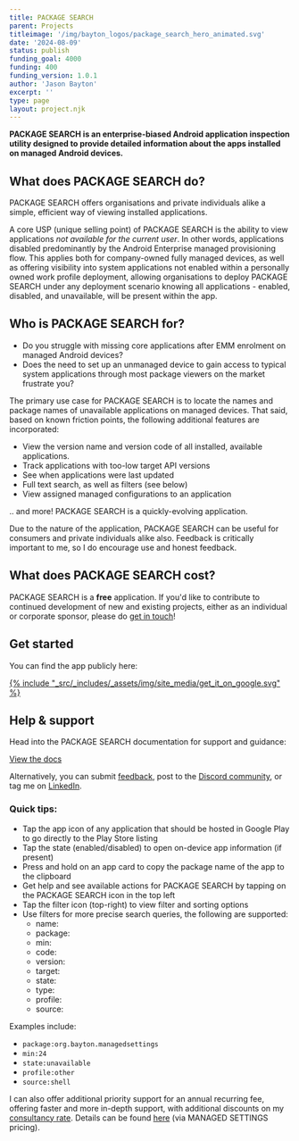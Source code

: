 ```yaml
---
title: PACKAGE SEARCH
parent: Projects
titleimage: '/img/bayton_logos/package_search_hero_animated.svg'
date: '2024-08-09'
status: publish
funding_goal: 4000
funding: 400
funding_version: 1.0.1
author: 'Jason Bayton'
excerpt: ''
type: page
layout: project.njk
---
```

**PACKAGE SEARCH is an enterprise-biased Android application inspection utility designed to provide detailed information about the apps installed on managed Android devices.**

## What does PACKAGE SEARCH do?

PACKAGE SEARCH offers organisations and private individuals alike a simple, efficient way of viewing <span id="dynamic_word">installed applications</span>.

A core USP (unique selling point) of PACKAGE SEARCH is the ability to view applications _not available for the current user_. In other words, applications disabled predominantly by the Android Enterprise managed provisioning flow. This applies both for company-owned fully managed devices, as well as offering visibility into system applications not enabled within a personally owned work profile deployment, allowing organisations to deploy PACKAGE SEARCH under any deployment scenario knowing all applications - enabled, disabled, and unavailable, will be present within the app.

## Who is PACKAGE SEARCH for?

- Do you struggle with missing core applications after EMM enrolment on managed Android devices?
- Does the need to set up an unmanaged device to gain access to typical system applications through most package viewers on the market frustrate you?

The primary use case for PACKAGE SEARCH is to locate the names and package names of unavailable applications on managed devices. That said, based on known friction points, the following additional features are incorporated:

- View the version name and version code of all installed, available applications.
- Track applications with too-low target API versions
- See when applications were last updated
- Full text search, as well as filters (see below)
- View assigned managed configurations to an application

.. and more! PACKAGE SEARCH is a quickly-evolving application.

Due to the nature of the application, PACKAGE SEARCH can be useful for consumers and private individuals alike also. Feedback is critically important to me, so I do encourage use and honest feedback.

## What does PACKAGE SEARCH cost?

PACKAGE SEARCH is a **free** application. If you'd like to contribute to continued development of new and existing projects, either as an individual or corporate sponsor, please do [get in touch](/contact)!

## Get started

You can find the app publicly here:

<a href="https://play.google.com/store/apps/details?id=org.bayton.packagesearch">{% include "_src/_includes/_assets/img/site_media/get_it_on_google.svg" %}</a>

## Help & support

Head into the PACKAGE SEARCH documentation for support and guidance:

<a class="button" href="support/">View the docs</a>

Alternatively, you can submit [feedback](https://docs.google.com/forms/d/e/1FAIpQLSclD6_rkmgIZB_82qmuDoh_yavdA-yO71AuHfURr9oXqyw5AA/viewform?usp=sf_link), post to the [Discord community](https://discord.gg/5yMfb9UWm9), or tag me on [LinkedIn](https://linkedin.com/in/jasonbayton). 

### Quick tips:

- Tap the app icon of any application that should be hosted in Google Play to go directly to the Play Store listing
- Tap the state (enabled/disabled) to open on-device app information (if present)
- Press and hold on an app card to copy the package name of the app to the clipboard
- Get help and see available actions for PACKAGE SEARCH by tapping on the PACKAGE SEARCH icon in the top left
- Tap the filter icon (top-right) to view filter and sorting options
- Use filters for more precise search queries, the following are supported:
  - name:
  - package:
  - min:
  - code:
  - version:
  - target:
  - state:
  - type:
  - profile:
  - source:

Examples include:

- `package:org.bayton.managedsettings`
- `min:24`
- `state:unavailable`
- `profile:other`
- `source:shell`

I can also offer additional priority support for an annual recurring fee, offering faster and more in-depth support, with additional discounts on my [consultancy rate](/support). Details can be found [here](/projects/managed-settings/pricing/#support-priority-support) (via MANAGED SETTINGS pricing).

<script src="/js/package-search-dynamic-word.js"></script>
